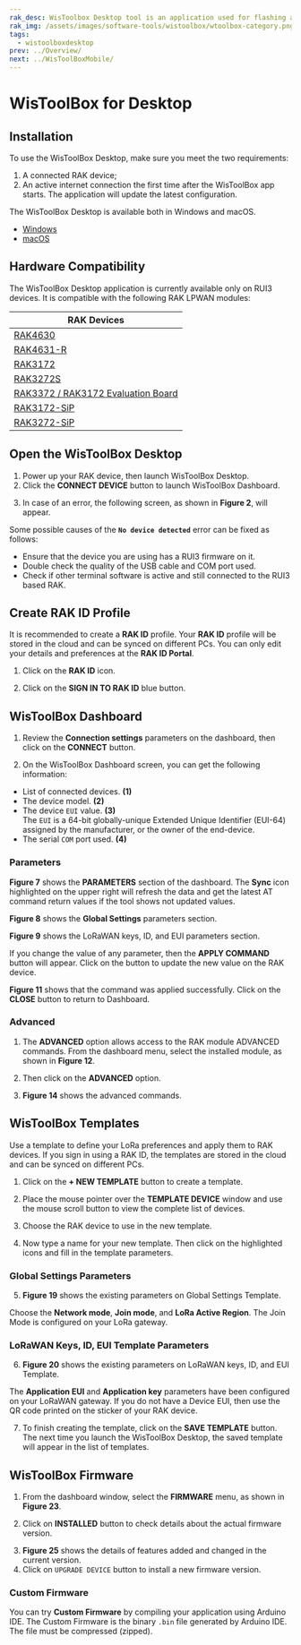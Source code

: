 ```yaml
---
rak_desc: WisToolbox Desktop tool is an application used for flashing and configuring the firmware of your RAK device.
rak_img: /assets/images/software-tools/wistoolbox/wtoolbox-category.png
tags:
  - wistoolboxdesktop
prev: ../Overview/ 
next: ../WisToolBoxMobile/
---
```



# WisToolBox for Desktop

## Installation

To use the WisToolBox Desktop, make sure you meet the two requirements:

1. A connected RAK device;
2. An active internet connection the first time after the WisToolBox app starts. The application will update the latest configuration.


The WisToolBox Desktop is available both in Windows and macOS. 

  * [Windows](https://www.microsoft.com/store/productId/9P6691TTW3J5)
  * [macOS](https://apps.apple.com/ua/app/wistoolbox-for-desktop/id1593008976?mt=12)

## Hardware Compatibility

The WisToolBox Desktop application is currently available only on RUI3 devices. It is compatible with the following RAK LPWAN modules:

| RAK Devices                                                                                            | 
| ------------------------------------------------------------------------------------------------------ | 
| [RAK4630](/Product-Categories/WisDuo/RAK4630-Module/Overview/)                                         | 
| [RAK4631-R](/Product-Categories/WisBlock/RAK4631-R/Overview/)                                          | 
| [RAK3172](/Product-Categories/WisDuo/RAK3172-Module/Overview/)                                         | 
| [RAK3272S](/Product-Categories/WisDuo/RAK3272S-Breakout-Board/Overview/)                             | 
| [RAK3372 / RAK3172 Evaluation Board](/Product-Categories/WisDuo/RAK3172-Evaluation-Board/Overview/)  | 
| [RAK3172-SiP](/Product-Categories/WisDuo/RAK3172-SiP/Overview/)                                        | 
| [RAK3272-SiP](/Product-Categories/WisDuo/RAK3272-SiP-Breakout-Board/Overview/)                         | 


## Open the WisToolBox Desktop

1. Power up your RAK device, then launch WisToolBox Desktop.
2. Click the **CONNECT DEVICE** button to launch WisToolBox Dashboard.

<rk-img
  src="/assets/images/software-tools/wistoolbox/desktop/wtoolbox-initial.png"
  width="100%"
  caption="WisToolBox Desktop splash screen"
/>

3. In case of an error, the following screen, as shown in **Figure 2**, will appear.

<rk-img
  src="/assets/images/software-tools/wistoolbox/desktop/nodevice.png"
  width="100%"
  caption="WisToolBox Desktop error"
/>

Some possible causes of the **`No device detected`** error can be fixed as follows:

- Ensure that the device you are using has a RUI3 firmware on it. 
- Double check the quality of the USB cable and COM port used.
- Check if other terminal software is active and still connected to the RUI3 based RAK.


## Create RAK ID Profile

It is recommended to create a **RAK ID** profile. Your **RAK ID** profile will be stored in the cloud and can be synced on different PCs. You can only edit your details and preferences at the **RAK ID Portal**.

1. Click on the **RAK ID** icon.
<rk-img
  src="/assets/images/software-tools/wistoolbox/desktop/rak-id.png"
  width="100%"
  caption="WisToolBox Desktop RAK ID profile"
/>

2. Click on the **SIGN IN TO RAK ID** blue button.
<rk-img
  src="/assets/images/software-tools/wistoolbox/desktop/sign-in-desktop.png"
  width="100%"
  caption="WisToolBox Desktop RAK ID Sign in"
/>


## WisToolBox Dashboard

1. Review the **Connection settings** parameters on the dashboard, then click on the **CONNECT** button.

<rk-img
  src="/assets/images/software-tools/wistoolbox/desktop/conn-settings.png"
  width="100%"
  caption="WisToolBox Desktop connection settings"
/>

2. On the WisToolBox Dashboard screen, you can get the following information: 

-  List of connected devices. **(1)**
- The device model. **(2)**
- The device `EUI` value. **(3)**  <br> The `EUI` is a 64-bit globally-unique Extended Unique Identifier (EUI-64) assigned by the manufacturer, or the owner of the end-device. 
- The serial `COM` port used. **(4)** 

<rk-img
  src="/assets/images/software-tools/wistoolbox/desktop/dashboard.png"
  width="100%"
  caption="WisToolBox Desktop dashboard screen"
/>

### Parameters

**Figure 7** shows the **PARAMETERS** section of the dashboard. The **Sync** icon highlighted on the upper right will refresh the data and get the latest AT command return values if the tool shows not updated values.

<rk-img
  src="/assets/images/software-tools/wistoolbox/desktop/dash-param.png"
  width="100%"
  caption="WisToolBox Desktop dashboard parameters"
/>

**Figure 8** shows the **Global Settings** parameters section.

<rk-img
  src="/assets/images/software-tools/wistoolbox/desktop/glob-param.png"
  width="100%"
  caption="WisToolBox Desktop dashboard global parameters"
/>

**Figure 9** shows the LoRaWAN keys, ID, and EUI parameters section.

<rk-img
  src="/assets/images/software-tools/wistoolbox/desktop/keys-param.png"
  width="100%"
  caption="WisToolBox Desktop dashboard LoRaWAN keys, ID, and EUI parameters"
/>

If you change the value of any parameter, then the **APPLY COMMAND** button will appear. Click on the button to update the new value on the RAK device.

<rk-img
  src="/assets/images/software-tools/wistoolbox/desktop/apply-cmd.png"
  width="100%"
  caption="WisToolBox Desktop dashboard apply command"
/>

**Figure 11** shows that the command was applied successfully. Click on the **CLOSE** button to return to Dashboard. 

<rk-img
  src="/assets/images/software-tools/wistoolbox/desktop/apply-success.png"
  width="100%"
  caption="WisToolBox Desktop dashboard apply command result"
/>


### Advanced

1. The **ADVANCED** option allows access to the RAK module ADVANCED commands. From the dashboard menu, select the installed module, as shown in **Figure 12**.

<rk-img
  src="/assets/images/software-tools/wistoolbox/desktop/wtoolbox-conn.png"
  width="100%"
  caption="WisToolBox Desktop connected device"
/>

2. Then click on the **ADVANCED** option.
<rk-img
  src="/assets/images/software-tools/wistoolbox/desktop/module-info.png"
  width="100%"
  caption="WisToolBox Desktop module details"
/>

3. **Figure 14** shows the advanced commands.

<rk-img
  src="/assets/images/software-tools/wistoolbox/desktop/wtoolbox-adv.png"
  width="100%"
  caption="WisToolBox Desktop advanced commands"
/>

## WisToolBox Templates

Use a template to define your LoRa preferences and apply them to RAK devices. If you sign in using a RAK ID, the templates are stored in the cloud and can be synced on different PCs.

1. Click on the **+ NEW TEMPLATE** button to create a template. 

<rk-img
  src="/assets/images/software-tools/wistoolbox/desktop/wtoolbox-new-template.png"
  width="100%"
  caption="WisToolBox Desktop new template screen"
/>

2. Place the mouse pointer over the **TEMPLATE DEVICE** window and use the mouse scroll button to view the complete list of devices.

<rk-img
  src="/assets/images/software-tools/wistoolbox/desktop/wtoolbox-devices.png"
  width="100%"
  caption="WisToolBox Desktop template device list"
/>

3. Choose the RAK device to use in the new template.

<rk-img
  src="/assets/images/software-tools/wistoolbox/desktop/wtoolbox-scroll.png"
  width="100%"
  caption="WisToolBox Desktop template scroll list"
/>

4. Now type a name for your new template. Then click on the highlighted icons and fill in the template parameters.

<rk-img
  src="/assets/images/software-tools/wistoolbox/desktop/wtoolbox-fill.png"
  width="100%"
  caption="WisToolBox Desktop template fill parameters"
/>

### Global Settings Parameters

5. **Figure 19** shows the existing parameters on Global Settings Template.

Choose the **Network mode**, **Join mode**, and **LoRa Active Region**. The Join Mode is configured on your LoRa gateway.

<rk-img
  src="/assets/images/software-tools/wistoolbox/desktop/global-settings.png"
  width="100%"
  caption="WisToolBox Desktop Template Global Settings parameters"
/>

### LoRaWAN Keys, ID, EUI Template Parameters

6. **Figure 20** shows the existing parameters on LoRaWAN keys, ID, and EUI Template.

<rk-img
  src="/assets/images/software-tools/wistoolbox/desktop/keys-settings.png"
  width="100%"
  caption="WisToolBox Desktop Template LoRaWAN keys, ID, and EUI parameters"
/>

The **Application EUI** and **Application key** parameters have been configured on your LoRaWAN gateway. If you do not have a Device EUI, then use the QR code printed on the sticker of your RAK device.

<rk-img
  src="/assets/images/software-tools/wistoolbox/desktop/rak-qrcode.png"
  width="100%"
  caption="Device EUI QR code"
/>

7. To finish creating the template, click on the **SAVE TEMPLATE** button. The next time you launch the WisToolBox Desktop, the saved template will appear in the list of templates.

<rk-img
  src="/assets/images/software-tools/wistoolbox/desktop/wtoolbox-save.png"
  width="100%"
  caption="WisToolBox Desktop Template fill parameters"
/>

 

## WisToolBox Firmware

1. From the dashboard window, select the **FIRMWARE** menu, as shown in **Figure 23**.

<rk-img
  src="/assets/images/software-tools/wistoolbox/desktop/wtoolbox-firmware.png"
  width="100%"
  caption="WisToolBox Desktop Firmware Menu"
/>

2. Click on **INSTALLED** button to check details about the actual firmware version.

<rk-img
  src="/assets/images/software-tools/wistoolbox/desktop/fw-installed.png"
  width="100%"
  caption="WisToolBox Desktop current firmware"
/>

3. **Figure 25** shows the details of features added and changed in the current version.
4. Click on `UPGRADE DEVICE` button to install a new firmware version.

<rk-img
  src="/assets/images/software-tools/wistoolbox/desktop/fw-upgrade.png"
  width="100%"
  caption="WisToolBox Desktop upgrade device"
/>

### Custom Firmware

You can try **Custom Firmware** by compiling your application using Arduino IDE. The Custom Firmware is the binary `.bin` file generated by Arduino IDE. The file must be compressed (zipped).

<rk-img
  src="/assets/images/software-tools/wistoolbox/desktop/wtoolbox-custom.png"
  width="100%"
  caption="WisToolBox Desktop Custom Firmware"
/>
